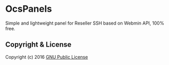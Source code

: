 OcsPanels
=========
Simple and lightweight panel for Reseller SSH based on Webmin API, 100% free.


Copyright & License
-------
Copyright (c) 2016
[GNU Public License](http://www.gnu.org/licenses/gpl-3.0.html)
